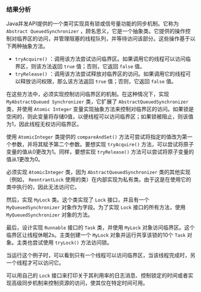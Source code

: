 ### 结果分析

Java并发API提供的一个类可实现具有锁或信号量功能的同步机制。它称为 `Abstract QueuedSynchronizer` ，顾名思义，它是一个抽象类。它提供的操作控制对临界区的访问，并管理阻塞的线程队列，并等待访问该部分。这些操作基于以下两种抽象方法。

+ `tryAcquire()` ：调用该方法尝试访问临界区。如果调用它的线程可以访问临界区，则该方法返回 `true` 值；否则，它返回 `false` 值。
+ `tryRelease()` ：调用该方法尝试释放对临界区的访问。如果调用它的线程可以释放访问权限，那么该方法返回 `true` 值；否则，它返回 `false` 值。

在这些方法中，必须实现控制访问临界区的机制。在这种情况下，实现 `MyAbstractQueued Synchronizer` 类，它扩展了 `AbstractQueuedSynchronizer` 类，并使用 `Atomic Integer` 变量实现抽象方法来控制对临界区的访问。如果锁是空闲的，则此变量将存储0值，以便线程可以访问临界区；如果锁被阻止，则该值为1，因此线程无权访问临界区。

使用 `AtomicInteger` 类提供的 `compareAndSet()` 方法可尝试将指定的值改为第一个参数，并将其赋予第二个参数。要想实现 `tryAcquire()` 方法，可以尝试将原子变量的值从0更改为1。同样，要想实现 `tryRelease()` 方法可以尝试将原子变量的值从1更改为0。

必须实现 `AtomicInteger` 类，因为 `AbstractQueuedSynchronizer` 类的其他实现（例如， `ReentrantLock` 使用的类）在内部实现为私有类。由于这是在使用它的类中执行的，因此无法访问它。

然后，实现 `MyLock` 类。这个类实现了 `Lock` 接口，并且有一个 `MyQueuedSynchronizer` 对象作为字段。为了实现 `Lock` 接口的所有方法，使用 `MyQueuedSynchronizer` 对象的方法。

最后，设计实现 `Runnable` 接口的 `Task` 类，并使用 `MyLock` 对象访问临界区。这个临界区让线程休眠2s。主类创建一个 `MyLock` 对象并运行共享该锁的10个 `Task` 对象。主类也尝试使用 `tryLock()` 方法访问锁。

当运行这个例子时，可以看到只有一个线程可以访问临界区，当该线程完成时，另一个线程才可以访问它。

可以用自己的 `Lock` 接口来打印关于其利用率的日志消息、控制锁定的时间或者实现高级同步机制来控制资源的访问，使其仅在特定时间可用。

